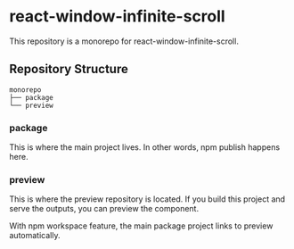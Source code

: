 # react-window-infinite-scroll
This repository is a monorepo for react-window-infinite-scroll.

## Repository Structure
```text
monorepo
├── package
└── preview
```

### package
This is where the main project lives. In other words, npm publish happens here.

### preview
This is where the preview repository is located. If you build this project and serve the outputs, you can preview the component.

With npm workspace feature, the main package project links to preview automatically.
